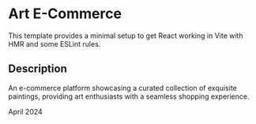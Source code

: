 # Art E-Commerce

This template provides a minimal setup to get React working in Vite with HMR and some ESLint rules.

## Description

An e-commerce platform showcasing a curated collection of exquisite paintings, providing art enthusiasts with a seamless shopping experience.

April 2024
